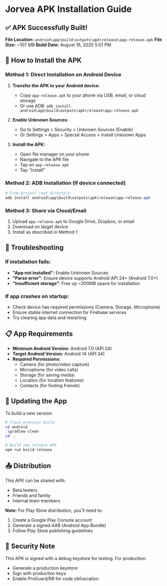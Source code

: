 # Jorvea APK Installation Guide

## ✅ APK Successfully Built!

**File Location:** `android\app\build\outputs\apk\release\app-release.apk`
**File Size:** ~107 MB
**Build Date:** August 16, 2025 5:01 PM

## 📱 How to Install the APK

### Method 1: Direct Installation on Android Device

1. **Transfer the APK to your Android device:**
   - Copy `app-release.apk` to your phone via USB, email, or cloud storage
   - Or use ADB: `adb install android\app\build\outputs\apk\release\app-release.apk`

2. **Enable Unknown Sources:**
   - Go to Settings > Security > Unknown Sources (Enable)
   - Or Settings > Apps > Special Access > Install Unknown Apps

3. **Install the APK:**
   - Open file manager on your phone
   - Navigate to the APK file
   - Tap on `app-release.apk`
   - Tap "Install"

### Method 2: ADB Installation (If device connected)

```powershell
# From project root directory
adb install android\app\build\outputs\apk\release\app-release.apk
```

### Method 3: Share via Cloud/Email

1. Upload `app-release.apk` to Google Drive, Dropbox, or email
2. Download on target device
3. Install as described in Method 1

## 🔧 Troubleshooting

### If installation fails:
- **"App not installed"**: Enable Unknown Sources
- **"Parse error"**: Ensure device supports Android API 24+ (Android 7.0+)
- **"Insufficient storage"**: Free up ~200MB space for installation

### If app crashes on startup:
- Check device has required permissions (Camera, Storage, Microphone)
- Ensure stable internet connection for Firebase services
- Try clearing app data and restarting

## 📋 App Requirements

- **Minimum Android Version:** Android 7.0 (API 24)
- **Target Android Version:** Android 14 (API 34)
- **Required Permissions:**
  - Camera (for photo/video capture)
  - Microphone (for video calls)
  - Storage (for saving media)
  - Location (for location features)
  - Contacts (for finding friends)

## 🔄 Updating the App

To build a new version:
```powershell
# Clean previous build
cd android
.\gradlew clean
cd ..

# Build new release APK
npm run build:release
```

## 📤 Distribution

This APK can be shared with:
- Beta testers
- Friends and family
- Internal team members

**Note:** For Play Store distribution, you'll need to:
1. Create a Google Play Console account
2. Generate a signed AAB (Android App Bundle)
3. Follow Play Store publishing guidelines

## 🔐 Security Note

This APK is signed with a debug keystore for testing. For production:
- Generate a production keystore
- Sign with production keys
- Enable ProGuard/R8 for code obfuscation
